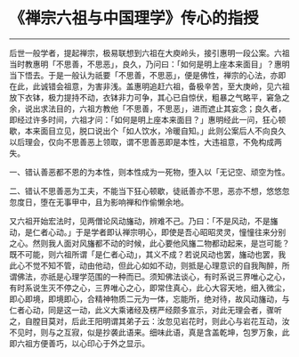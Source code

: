 # 《禅宗六祖与中国理学》传心的指授

------

后世一般学者，提起禅宗，极易联想到六祖在大庾岭头，接引惠明一段公案。六祖当时教惠明「不思善，不思恶」，良久，乃问曰：「如何是明上座本来面目」？惠明当下悟去。于是一般认为祇要「不思善，不思恶」，便是佛性，禅宗的心法，亦即在此，此诚错会祖意，为害非浅。盖惠明追赶六祖，备极辛苦，至大庚岭，见六祖放下衣钵，极力提持不动，衣钵非力可争，其心已自惊伏，粗暴之气略平，窘急之余，说出求法目的，六祖方教他「不思善，不思恶」，进而遮止其妄念；良久者，即经过许多时间，六祖才问：「如何是明上座本来面目？」惠明经此一问，狂心顿歇，本来面目立见，脱口说出个「如人饮水，冷暖自知。」此则公案后人不向良久以后理会，仅向不思善恶上领取，谓不思善恶即是本性，大违祖意，不免构成两失。

一、错认善恶都不恩的为本性，则本性成为一死物，堕入以「无记空、顽空为性。

二、错认不思善恶为工夫，不能当下狂心顿歇，徒祇善亦不思，恶亦不想，悠悠忽忽度日，堕在无事甲中，且为影响禅和作偷懒余地。

又六祖开始宏法时，见两僧论风动旛动，辨难不己。乃曰：「不是风动，不是旛动，是仁者心动。」于是学者即认禅宗明心，即使是吾心昭昭灵灵，憧憧往来分别之心。然则我人面对风旛都不动的时候，此心要他风旛二物都动起来，是岂可能？既不可能，则六祖所谓「是仁者心动」，其义不成？若说风动也罢，旛动也罢，我此心不觉不知不管，动由他动，但此心如如不动，则抵是心理意识的自我陶醉，所谓佛法，亦祇是心理学范围的一种而已。须知佛法谈心，有时系说三界唯心之心，有时系说生灭不停之心，三界唯心之心，即常住真心，此心大容天地，细入微尘，即心即境，即境即心，合精神物质二元为一体，忘能所，绝对待，故风动旛动，与仁者心动，同是这一动，此义大乘诸经及楞严经颇多宣示，对此无理会者，骤听之，自膛目莫对，后此王阳明谓其弟子云：汝忽见岩花时，则此心与岩花互动，汝不见时，则与之互寂，似是抄袭此语来。细味此语，真是含盖乾坤，包罗万象，此即六祖方便善巧，以心印心于外之显示。

